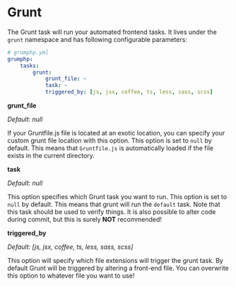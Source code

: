 # Grunt

The Grunt task will run your automated frontend tasks.
It lives under the `grunt` namespace and has following configurable parameters:

```yaml
# grumphp.yml
grumphp:
    tasks:
        grunt:
            grunt_file: ~
            task: ~
            triggered_by: [js, jsx, coffee, ts, less, sass, scss]
```

**grunt_file**

*Default: null*

If your Gruntfile.js file is located at an exotic location, you can specify your custom grunt file location with this option.
This option is set to `null` by default.
This means that `Gruntfile.js` is automatically loaded if the file exists in the current directory.


**task**

*Default: null*

This option specifies which Grunt task you want to run.
This option is set to `null` by default.
This means that grunt will run the `default` task.
Note that this task should be used to verify things. 
It is also possible to alter code during commit, but this is surely **NOT** recommended!


**triggered_by**

*Default: [js, jsx, coffee, ts, less, sass, scss]*

This option will specify which file extensions will trigger the grunt task.
By default Grunt will be triggered by altering a front-end file. 
You can overwrite this option to whatever file you want to use!
